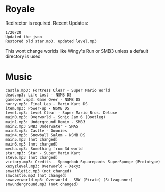 # Royale
Redirector is required. Recent Updates:
```
1/20/20
Updated the json
Restored old star.mp3, updated level.mp3
```
This wont change worlds like Wingy's Run or SMB3 unless a default directory is used
# Music
```
castle.mp3: Fortress Clear - Super Mario World
dead.mp3: Life Lost - NSMB DS
gameover.mp3: Game Over - NSMB DS
hurry.mp3: Final Lap - Mario Kart DS
item.mp3: Power-up - NSMB DS
level.mp3: Level Clear - Super Mario Bros. Deluxe
main0.mp3: Overworld - Sonic Jam 6 (Bootleg)
main1.mp3: Underground Remix - SMB3
main2.mp3 SMB3 Underwater - SMAS
main3.mp3: Castle - Goonies
main4.mp3: Snowball Salom - NSMB DS
main5.mp3 (not changed)
main6.mp3 (not changed)
mecha.mp3: Something from 3d world
star.mp3: Star - Super Mario Kart
steve.mp3 (not changed)
victory.mp3: Credits - Spongebob Squarepants SuperSponge (Prototype)
xexyzlevel.mp3: Overworld - Xexyz
smwathletic.mp3 (not changed)
smwcastle.mp3 (not changed)
smwoverworld.mp3: Overworld - SMW (Pirate) (Silvagunner)
smwunderground.mp3 (not changed)
```
